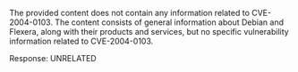 The provided content does not contain any information related to CVE-2004-0103. The content consists of general information about Debian and Flexera, along with their products and services, but no specific vulnerability information related to CVE-2004-0103.

Response: UNRELATED